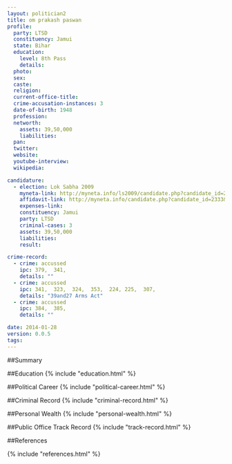 ```yaml
---
layout: politician2
title: om prakash paswan
profile: 
  party: LTSD
  constituency: Jamui
  state: Bihar
  education: 
    level: 8th Pass
    details: 
  photo: 
  sex: 
  caste: 
  religion: 
  current-office-title: 
  crime-accusation-instances: 3
  date-of-birth: 1948
  profession: 
  networth: 
    assets: 39,50,000
    liabilities: 
  pan: 
  twitter: 
  website: 
  youtube-interview: 
  wikipedia: 

candidature: 
  - election: Lok Sabha 2009
    myneta-link: http://myneta.info/ls2009/candidate.php?candidate_id=2333
    affidavit-link: http://myneta.info/candidate.php?candidate_id=2333&scan=original
    expenses-link: 
    constituency: Jamui 
    party: LTSD
    criminal-cases: 3
    assets: 39,50,000
    liabilities: 
    result:  

crime-record: 
  - crime: accussed
    ipc: 379,  341,
    details: "" 
  - crime: accussed
    ipc: 341,  323,  324,  353,  224, 225,  307,
    details: "39and27 Arms Act" 
  - crime: accussed
    ipc: 384,  385,
    details: "" 

date: 2014-01-28
version: 0.0.5
tags: 
---
```

##Summary


##Education
{% include "education.html" %}


##Political Career
{% include "political-career.html" %}


##Criminal Record
{% include "criminal-record.html" %}


##Personal Wealth
{% include "personal-wealth.html" %}


##Public Office Track Record
{% include "track-record.html" %}


##References


{% include "references.html" %}
